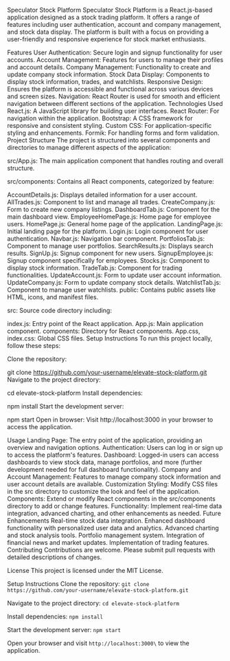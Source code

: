 Speculator Stock Platform
Speculator Stock Platform is a React.js-based application designed as a stock trading platform. It offers a range of features including user authentication, account and company management, and stock data display. The platform is built with a focus on providing a user-friendly and responsive experience for stock market enthusiasts.

Features
User Authentication: Secure login and signup functionality for user accounts.
Account Management: Features for users to manage their profiles and account details.
Company Management: Functionality to create and update company stock information.
Stock Data Display: Components to display stock information, trades, and watchlists.
Responsive Design: Ensures the platform is accessible and functional across various devices and screen sizes.
Navigation: React Router is used for smooth and efficient navigation between different sections of the application.
Technologies Used
React.js: A JavaScript library for building user interfaces.
React Router: For navigation within the application.
Bootstrap: A CSS framework for responsive and consistent styling.
Custom CSS: For application-specific styling and enhancements.
Formik: For handling forms and form validation.
Project Structure
The project is structured into several components and directories to manage different aspects of the application:

src/App.js: The main application component that handles routing and overall structure.

src/components: Contains all React components, categorized by feature:

AccountDetails.js: Displays detailed information for a user account.
AllTrades.js: Component to list and manage all trades.
CreateCompany.js: Form to create new company listings.
DashboardTab.js: Component for the main dashboard view.
EmployeeHomePage.js: Home page for employee users.
HomePage.js: General home page of the application.
LandingPage.js: Initial landing page for the platform.
Login.js: Login component for user authentication.
Navbar.js: Navigation bar component.
PortfoliosTab.js: Component to manage user portfolios.
SearchResults.js: Displays search results.
SignUp.js: Signup component for new users.
SignupEmployee.js: Signup component specifically for employees.
Stocks.js: Component to display stock information.
TradeTab.js: Component for trading functionalities.
UpdateAccount.js: Form to update user account information.
UpdateCompany.js: Form to update company stock details.
WatchlistTab.js: Component to manage user watchlists.
public: Contains public assets like HTML, icons, and manifest files.

src: Source code directory including:

index.js: Entry point of the React application.
App.js: Main application component.
components: Directory for React components.
App.css, index.css: Global CSS files.
Setup Instructions
To run this project locally, follow these steps:

Clone the repository:

git clone https://github.com/your-username/elevate-stock-platform.git
Navigate to the project directory:

cd elevate-stock-platform
Install dependencies:

npm install
Start the development server:

npm start
Open in browser: Visit http://localhost:3000 in your browser to access the application.

Usage
Landing Page: The entry point of the application, providing an overview and navigation options.
Authentication: Users can log in or sign up to access the platform's features.
Dashboard: Logged-in users can access dashboards to view stock data, manage portfolios, and more (further development needed for full dashboard functionality).
Company and Account Management: Features to manage company stock information and user account details are available.
Customization
Styling: Modify CSS files in the src directory to customize the look and feel of the application.
Components: Extend or modify React components in the src/components directory to add or change features.
Functionality: Implement real-time data integration, advanced charting, and other enhancements as needed.
Future Enhancements
Real-time stock data integration.
Enhanced dashboard functionality with personalized user data and analytics.
Advanced charting and stock analysis tools.
Portfolio management system.
Integration of financial news and market updates.
Implementation of trading features.
Contributing
Contributions are welcome. Please submit pull requests with detailed descriptions of changes.

License
This project is licensed under the MIT License.

Setup Instructions
Clone the repository: ``` git clone https://github.com/your-username/elevate-stock-platform.git ```

Navigate to the project directory: ``` cd elevate-stock-platform ```

Install dependencies: ``` npm install ```

Start the development server: ``` npm start ```

Open your browser and visit `http://localhost:3000\` to view the application.
